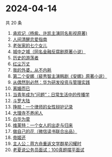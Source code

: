 # 2024-04-14

共 20 条

<!-- BEGIN WEREAD -->
<!-- 最后更新时间 2024-04-14 03:01:03 +0800 -->
1. [承欢记（杨紫、许凯主演同名影视原著)](https://weread.qq.com/web/bookDetail/8b932de0813ab8b8dg015172)
1. [人间清醒恋爱指南](https://weread.qq.com/web/bookDetail/15332d10813ab8a39g01765d)
1. [老张家的七个女儿](https://weread.qq.com/web/bookDetail/12332100813ab8b6cg0155cf)
1. [城中之城（同名金融反腐剧原著小说）](https://weread.qq.com/web/bookDetail/0fc32ea0813ab6c13g012065)
1. [历史的游荡者](https://weread.qq.com/web/bookDetail/26b32b30813ab8b6eg01227d)
1. [红尘万丈](https://weread.qq.com/web/bookDetail/b3732fb0813ab8b8ag013c5d)
1. [我的外婆，从不内耗](https://weread.qq.com/web/bookDetail/1b732f30813ab8b37g0121a2)
1. [第二个安娜（裴秀智主演韩剧《安娜》原著小说）](https://weread.qq.com/web/bookDetail/695323a0813ab8236g0116b6)
1. [从偶然到必然：华为研发投资与管理实践](https://weread.qq.com/web/bookDetail/5ac32750719db0995acc95d)
1. [离婚而已](https://weread.qq.com/web/bookDetail/c22325b0813ab8b32g014a88)
1. [当青年成为“问题”：日常生活中的传播学](https://weread.qq.com/web/bookDetail/bd032c40813ab8b4fg0118b0)
1. [斗罗大陆](https://weread.qq.com/web/bookDetail/3f832f105724353f8a62cda)
1. [挣脱：一个律师的女性辩护记录](https://weread.qq.com/web/bookDetail/7a532e50813ab7fedg010cfc)
1. [大理寺不养闲人](https://weread.qq.com/web/bookDetail/e9432d60813ab8b39g010085)
1. [白华为菅](https://weread.qq.com/web/bookDetail/35232bf0725be585352f412)
1. [维莱特：一个女人的出走与归来](https://weread.qq.com/web/bookDetail/65c32620813ab8a82g01257a)
1. [做自己的花（微信读书联合出品）](https://weread.qq.com/web/bookDetail/6d532fa0813ab8562g019bca)
1. [帝姬还](https://weread.qq.com/web/bookDetail/d78323b0813ab8b39g011bf4)
1. [主人公：蒋方舟重返文学群星闪耀时](https://weread.qq.com/web/bookDetail/a9a32fd0813ab8b3cg0198aa)
1. [老夏说公务员面试：100真题摆平面试](https://weread.qq.com/web/bookDetail/e5832a40813ab7181g011041)
<!-- END WEREAD -->